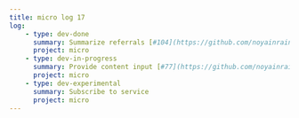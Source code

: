 ```yaml
---
title: micro log 17
log:
    - type: dev-done
      summary: Summarize referrals [#104](https://github.com/noyainrain/micro/issues/104)
      project: micro
    - type: dev-in-progress
      summary: Provide content input [#77](https://github.com/noyainrain/micro/issues/77)
      project: micro
    - type: dev-experimental
      summary: Subscribe to service
      project: micro
---
```

